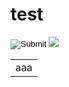 # test
<input type="image" src="http://placekitten.com.s3.amazonaws.com/homepage-samples/200/286.jpg"/>
<BODY BACKGROUND="http://placekitten.com.s3.amazonaws.com/homepage-samples/200/286.jpg"/>
<img src="http://placekitten.com.s3.amazonaws.com/homepage-samples/200/286.jpg"/>
<table>
<tr><td>aaa</td></tr>
</table>
